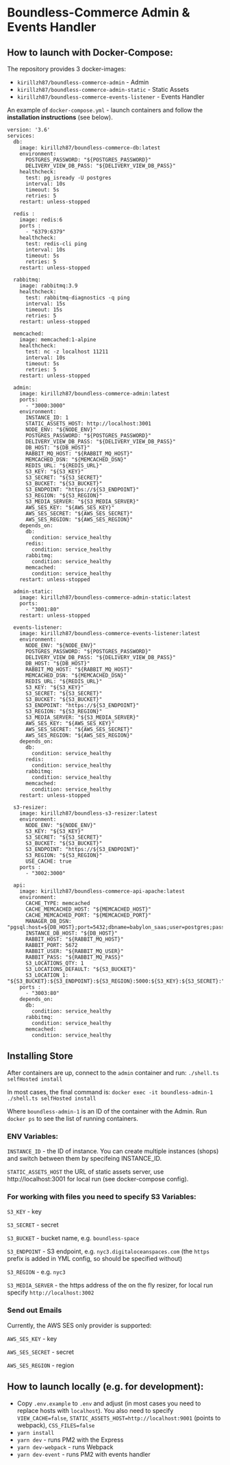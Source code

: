 # Boundless-Commerce Admin & Events Handler

## How to launch with Docker-Compose:

The repository provides 3 docker-images: 

- `kirillzh87/boundless-commerce-admin` - Admin
- `kirillzh87/boundless-commerce-admin-static` - Static Assets
- `kirillzh87/boundless-commerce-events-listener` - Events Handler

An example of `docker-compose.yml` - launch containers and follow the **installation instructions** (see below).

```
version: '3.6'
services:
  db:
    image: kirillzh87/boundless-commerce-db:latest
    environment:
      POSTGRES_PASSWORD: "${POSTGRES_PASSWORD}"
      DELIVERY_VIEW_DB_PASS: "${DELIVERY_VIEW_DB_PASS}"
    healthcheck:
      test: pg_isready -U postgres
      interval: 10s
      timeout: 5s
      retries: 5
    restart: unless-stopped

  redis :
    image: redis:6
    ports :
      - "6379:6379"
    healthcheck:
      test: redis-cli ping
      interval: 10s
      timeout: 5s
      retries: 5
    restart: unless-stopped

  rabbitmq:
    image: rabbitmq:3.9
    healthcheck:
      test: rabbitmq-diagnostics -q ping
      interval: 15s
      timeout: 15s
      retries: 5
    restart: unless-stopped

  memcached:
    image: memcached:1-alpine
    healthcheck:
      test: nc -z localhost 11211
      interval: 10s
      timeout: 5s
      retries: 5
    restart: unless-stopped

  admin:
    image: kirillzh87/boundless-commerce-admin:latest
    ports:
      - "3000:3000"
    environment:
      INSTANCE_ID: 1
      STATIC_ASSETS_HOST: http://localhost:3001
      NODE_ENV: "${NODE_ENV}"
      POSTGRES_PASSWORD: "${POSTGRES_PASSWORD}"
      DELIVERY_VIEW_DB_PASS: "${DELIVERY_VIEW_DB_PASS}"
      DB_HOST: "${DB_HOST}"
      RABBIT_MQ_HOST: "${RABBIT_MQ_HOST}"
      MEMCACHED_DSN: "${MEMCACHED_DSN}"
      REDIS_URL: "${REDIS_URL}"
      S3_KEY: "${S3_KEY}"
      S3_SECRET: "${S3_SECRET}"
      S3_BUCKET: "${S3_BUCKET}"
      S3_ENDPOINT: "https://${S3_ENDPOINT}"
      S3_REGION: "${S3_REGION}"
      S3_MEDIA_SERVER: "${S3_MEDIA_SERVER}"
      AWS_SES_KEY: "${AWS_SES_KEY}"
      AWS_SES_SECRET: "${AWS_SES_SECRET}"
      AWS_SES_REGION: "${AWS_SES_REGION}"
    depends_on:
      db:
        condition: service_healthy
      redis:
        condition: service_healthy
      rabbitmq:
        condition: service_healthy
      memcached:
        condition: service_healthy
    restart: unless-stopped

  admin-static:
    image: kirillzh87/boundless-commerce-admin-static:latest
    ports:
      - "3001:80"
    restart: unless-stopped

  events-listener:
    image: kirillzh87/boundless-commerce-events-listener:latest
    environment:
      NODE_ENV: "${NODE_ENV}"
      POSTGRES_PASSWORD: "${POSTGRES_PASSWORD}"
      DELIVERY_VIEW_DB_PASS: "${DELIVERY_VIEW_DB_PASS}"
      DB_HOST: "${DB_HOST}"
      RABBIT_MQ_HOST: "${RABBIT_MQ_HOST}"
      MEMCACHED_DSN: "${MEMCACHED_DSN}"
      REDIS_URL: "${REDIS_URL}"
      S3_KEY: "${S3_KEY}"
      S3_SECRET: "${S3_SECRET}"
      S3_BUCKET: "${S3_BUCKET}"
      S3_ENDPOINT: "https://${S3_ENDPOINT}"
      S3_REGION: "${S3_REGION}"
      S3_MEDIA_SERVER: "${S3_MEDIA_SERVER}"
      AWS_SES_KEY: "${AWS_SES_KEY}"
      AWS_SES_SECRET: "${AWS_SES_SECRET}"
      AWS_SES_REGION: "${AWS_SES_REGION}"
    depends_on:
      db:
        condition: service_healthy
      redis:
        condition: service_healthy
      rabbitmq:
        condition: service_healthy
      memcached:
        condition: service_healthy
    restart: unless-stopped

  s3-resizer:
    image: kirillzh87/boundless-s3-resizer:latest
    environment:
      NODE_ENV: "${NODE_ENV}"
      S3_KEY: "${S3_KEY}"
      S3_SECRET: "${S3_SECRET}"
      S3_BUCKET: "${S3_BUCKET}"
      S3_ENDPOINT: "https://${S3_ENDPOINT}"
      S3_REGION: "${S3_REGION}"
      USE_CACHE: true
    ports :
      - "3002:3000"

  api:
    image: kirillzh87/boundless-commerce-api-apache:latest
    environment:
      CACHE_TYPE: memcached
      CACHE_MEMCACHED_HOST: "${MEMCACHED_HOST}"
      CACHE_MEMCACHED_PORT: "${MEMCACHED_PORT}"
      MANAGER_DB_DSN: "pgsql:host=${DB_HOST};port=5432;dbname=babylon_saas;user=postgres;password=${POSTGRES_PASSWORD}"
      INSTANCE_DB_HOST: "${DB_HOST}"
      RABBIT_HOST: "${RABBIT_MQ_HOST}"
      RABBIT_PORT: 5672
      RABBIT_USER: "${RABBIT_MQ_USER}"
      RABBIT_PASS: "${RABBIT_MQ_PASS}"
      S3_LOCATIONS_QTY: 1
      S3_LOCATIONS_DEFAULT: "${S3_BUCKET}"
      S3_LOCATION_1: "${S3_BUCKET}:${S3_ENDPOINT}:${S3_REGION}:5000:${S3_KEY}:${S3_SECRET}:"
    ports :
      - "3003:80"
    depends_on:
      db:
        condition: service_healthy
      rabbitmq:
        condition: service_healthy
      memcached:
        condition: service_healthy
```

## Installing Store

After containers are up, connect to the `admin` container and run: `./shell.ts selfHosted install`

In most cases, the final command is: `docker exec -it boundless-admin-1 ./shell.ts selfHosted install`

Where `boundless-admin-1` is an ID of the container with the Admin. Run `docker ps` to see the list of running containers.


### ENV Variables:

`INSTANCE_ID` - the ID of instance. You can create multiple instances (shops) and switch between them by  specifeing INSTANCE_ID.

`STATIC_ASSETS_HOST` the URL of static assets server, use http://localhost:3001 for local run (see docker-compose config).

### For working with files you need to specify S3 Variables:

`S3_KEY` - key

`S3_SECRET` - secret

`S3_BUCKET` - bucket name, e.g. `boundless-space`

`S3_ENDPOINT` - S3 endpoint, e.g. `nyc3.digitaloceanspaces.com` (the `https` prefix is added in YML config, so should be specified without)

`S3_REGION` - e.g. `nyc3`

`S3_MEDIA_SERVER` - the https address of the on the fly resizer, for local run specify `http://localhost:3002`

### Send out Emails

Currently, the AWS SES only provider is supported:

`AWS_SES_KEY` - key

`AWS_SES_SECRET` - secret

`AWS_SES_REGION` - region

## How to launch locally (e.g. for development):

- Copy `.env.example` to `.env` and adjust (in most cases you need to replace hosts with `localhost`).
You also need to specify `VIEW_CACHE=false`, `STATIC_ASSETS_HOST=http://localhost:9001` (points to webpack),
`CSS_FILES=false`
- `yarn install`
- `yarn dev` - runs PM2 with the Express
- `yarn dev-webpack` - runs Webpack
- `yarn dev-event` - runs PM2 with events handler

